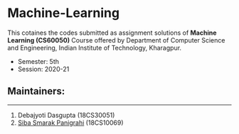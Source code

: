 # Machine-Learning  
This cotaines the codes submitted as assignment solutions of **Machine Learning (CS60050)** Course offered by Department of Computer Science and Engineering, Indian Institute of Technology, Kharagpur.  
- Semester: 5th  
- Session: 2020-21  
## Maintainers:  
---
1. Debajyoti Dasgupta (18CS30051)  
2. [Siba Smarak Panigrahi](https://sibasmarak.github.io) (18CS10069)
